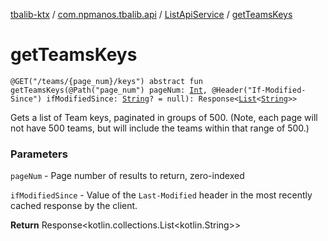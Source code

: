 [tbalib-ktx](../../index.md) / [com.npmanos.tbalib.api](../index.md) / [ListApiService](index.md) / [getTeamsKeys](./get-teams-keys.md)

# getTeamsKeys

`@GET("/teams/{page_num}/keys") abstract fun getTeamsKeys(@Path("page_num") pageNum: `[`Int`](https://kotlinlang.org/api/latest/jvm/stdlib/kotlin/-int/index.html)`, @Header("If-Modified-Since") ifModifiedSince: `[`String`](https://kotlinlang.org/api/latest/jvm/stdlib/kotlin/-string/index.html)`? = null): Response<`[`List`](https://kotlinlang.org/api/latest/jvm/stdlib/kotlin.collections/-list/index.html)`<`[`String`](https://kotlinlang.org/api/latest/jvm/stdlib/kotlin/-string/index.html)`>>`

Gets a list of Team keys, paginated in groups of 500. (Note, each page will not have 500 teams, but will include the teams within that range of 500.)

### Parameters

`pageNum` - Page number of results to return, zero-indexed

`ifModifiedSince` - Value of the `Last-Modified` header in the most recently cached response by the client.

**Return**
Response&lt;kotlin.collections.List&lt;kotlin.String&gt;&gt;

